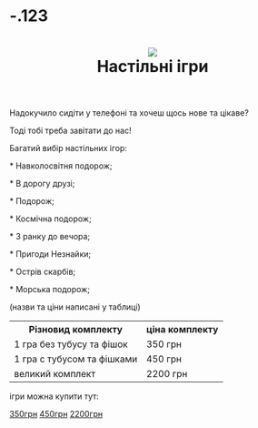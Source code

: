 # -.123
<html>
    <body>
        <head>
        <link rel="stylesheet" href="css">  
        </head>    
        <header>
    <h1 class="nastolka"><img class="fishki" src="https://gra.ua/image/cache/data/product/7319/fishki-dlya-nastolnih-igr-650x650.jpg"><br/>Настільні ігри</h1>
        </header>   
                      <main>
    <p> Надокучило сидіти у телефоні та хочеш щось нове та цікаве?</p>
    <p> Тоді тобі треба завітати до нас!</p>     
    <p> Багатий вибір настільних ігор:
<p>* Навколосвітня подорож;</p>
<p>* В дорогу друзі;</p>
<p>* Подорож;</p>
<p>* Космічна подорож;</p>
<p>* З ранку до вечора;</p>
<p>* Пригоди Незнайки;</p>
<p>* Острів скарбів;</p>
<p>* Морська подорож;</p>
(назви та ціни написані у таблиці)</p>
    <table>
    <tr>
    <th>Різновид комплекту</th>        
    <th>ціна комплекту</th>
    </tr>
    <tr>
    <td>1 гра без тубусу та фішок</td>
    <td>350 грн</td>
    </tr>
    <tr>
    <td>1 гра с тубусом та фішками</td>
    <td>450 грн</td>
    </tr>
    <tr>
    <td>великий комплект</td>
    <td>2200 грн</td>
    </tr>
    </table>
                      </main>
                      <footer>
<p>ігри можна купити тут:</p>
<nav>
<a href="https://github.com/viteu/350-#readme">350грн</a>
<a href="https://github.com/viteu/450-/commit/6848ab876aab9cb1bf73d12ac3509868a6bf73c0">450грн</a>
<a href="https://github.com/viteu/2200-/commit/316231850c819e890785cc0ff02f2302b24ba8a2">2200грн</a>
</nav>
                      </footer>
    </body>
</html>
